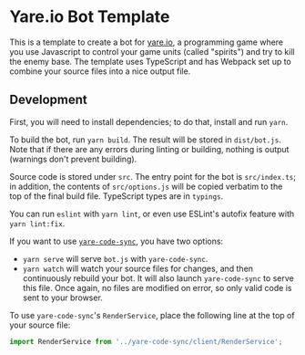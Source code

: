 # Yare.io Bot Template

This is a template to create a bot for [yare.io](https://yare.io/), a programming game where you use Javascript to control your game units (called "spirits") and try to kill the enemy base. The template uses TypeScript and has Webpack set up to combine your source files into a nice output file.

## Development

First, you will need to install dependencies; to do that, install and run `yarn`.

To build the bot, run `yarn build`. The result will be stored in `dist/bot.js`. Note that if there are any errors during linting or building, nothing is output (warnings don't prevent building).

Source code is stored under `src`. The entry point for the bot is `src/index.ts`; in addition, the contents of `src/options.js` will be copied verbatim to the top of the final build file. TypeScript types are in `typings`.

You can run `eslint` with `yarn lint`, or even use ESLint's autofix feature with `yarn lint:fix`.

If you want to use [`yare-code-sync`](https://github.com/arikwex/yare-code-sync), you have two options:

* `yarn serve` will serve `bot.js` with `yare-code-sync`.
* `yarn watch` will watch your source files for changes, and then continuously rebuild your bot. It will also launch `yare-code-sync` to serve this file. Once again, no files are modified on error, so only valid code is sent to your browser.

To use `yare-code-sync`'s `RenderService`, place the following line at the top of your source file:

```javascript
import RenderService from '../yare-code-sync/client/RenderService';
```
